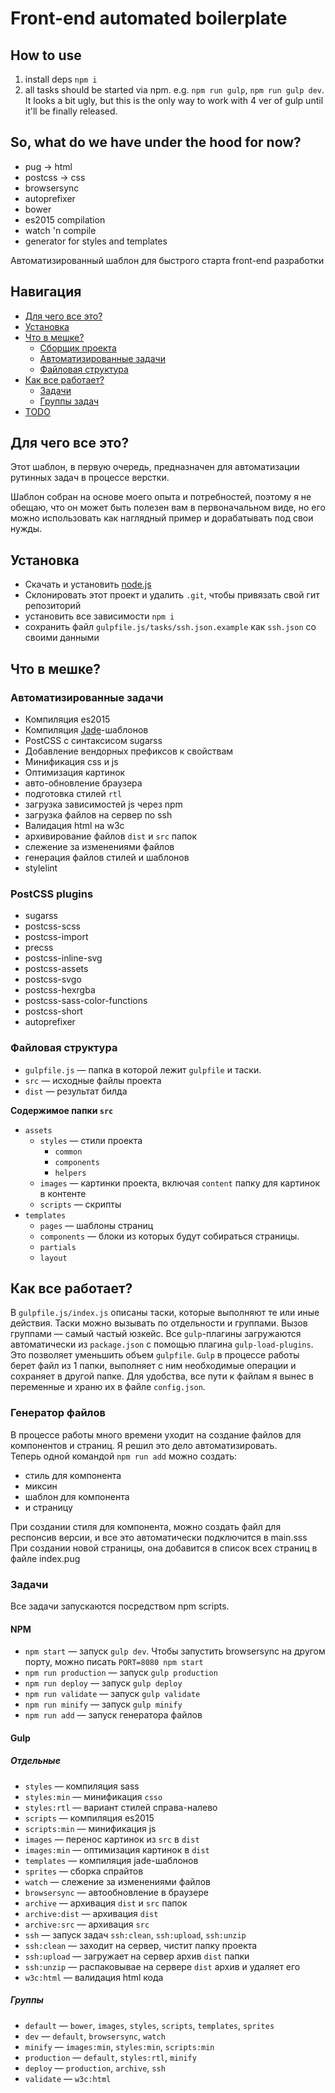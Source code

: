 Front-end automated boilerplate
====================

## How to use
1. install deps `npm i`
2. all tasks should be started via npm. e.g. `npm run gulp`, `npm run gulp dev`.
	It looks a bit ugly, but this is the only way to work with 4 ver of gulp until it'll be finally released.

## So, what do we have under the hood for now?
- pug -> html
- postcss -> css
- browsersync
- autoprefixer
- bower
- es2015 compilation
- watch 'n compile
- generator for styles and templates

Автоматизированный шаблон для быстрого старта front-end разработки

## Навигация
* [Для чего все это?](#Для-чего-все-это)
* [Установка](#Установка)
* [Что в мешке?](#Что-в-мешке)
    * [Сборщик проекта](#Сборщик-проекта)
    * [Автоматизированные задачи](#Автоматизированные-задачи)
    * [Файловая структура](#Файловая-структура)
* [Как все работает?](#Как-все-работает)
    - [Задачи](#Задачи)
    - [Группы задач](#Группы-задач)
* [TODO](#TODO)

## Для чего все это?
Этот шаблон, в первую очередь, предназначен для автоматизации рутинных задач в процессе верстки.

Шаблон собран на основе моего опыта и потребностей, поэтому я не обещаю, что он может быть полезен вам в первоначальном виде, но его можно использовать как наглядный пример и дорабатывать под свои нужды.

## Установка
- Скачать и установить [node.js](https://nodejs.org/)
- Склонировать этот проект и удалить `.git`, чтобы привязать свой гит репозиторий
- установить все зависимости `npm i`
- сохранить файл `gulpfile.js/tasks/ssh.json.example` как `ssh.json` со своими данными

## Что в мешке?

### Автоматизированные задачи
- Компиляция es2015
- Компиляция [Jade](http://jade-lang.com/)-шаблонов
- PostCSS с синтаксисом sugarss
- Добавление вендорных префиксов к свойствам
- Минификация css и js
- Оптимизация картинок
- авто-обновление браузера
- подготовка стилей `rtl`
- загрузка зависимостей js через npm
- загрузка файлов на сервер по ssh
- Валидация html на w3c
- архивирование файлов `dist` и `src` папок
- слежение за изменениями файлов
- генерация файлов стилей и шаблонов
- stylelint

### PostCSS plugins
- sugarss
- postcss-scss
- postcss-import
- precss
- postcss-inline-svg
- postcss-assets
- postcss-svgo
- postcss-hexrgba
- postcss-sass-color-functions
- postcss-short
- autoprefixer

### Файловая структура

- `gulpfile.js` — папка в которой лежит `gulpfile` и таски.
- `src` — исходные файлы проекта
- `dist` — результат билда

**Содержимое папки `src`**
- `assets`
	+ `styles` — стили проекта
		- `common`
		- `components`
		- `helpers`
	+ `images` — картинки проекта, включая `content` папку для картинок в контенте
	+ `scripts` — скрипты
- `templates`
	+ `pages` — шаблоны страниц
	+ `components` — блоки из которых будут собираться страницы.
	+ `partials`
	+ `layout`

## Как все работает?
В `gulpfile.js/index.js` описаны таски, которые выполняют те или иные действия. Таски можно вызывать по отдельности и группами. Вызов группами — самый частый юзкейс.
Все `gulp`-плагины загружаются автоматически из `package.json` с помощью плагина `gulp-load-plugins`. Это позволяет уменьшить объем `gulpfile`.
`Gulp` в процессе работы берет файл из 1 папки, выполняет с ним необходимые операции и сохраняет в другой папке. Для удобства, все пути к файлам я вынес в переменные и храню их в файле `config.json`.

### Генератор файлов
В процессе работы много времени уходит на создание файлов для компонентов и страниц. Я решил это дело автоматизировать.  
Теперь одной командой `npm run add` можно создать:
- стиль для компонента
- миксин
- шаблон для компонента
- и страницу

При создании стиля для компонента, можно создать файл для респонсив версии, и все это автоматически подключится в main.sss  
При создании новой страницы, она добавится в список всех страниц в файле index.pug

### Задачи
Все задачи запускаются посредством npm scripts.

#### NPM
- `npm start` — запуск `gulp dev`. Чтобы запустить browsersync на другом порту, можно писать `PORT=8080 npm start`
- `npm run production` — запуск `gulp production`
- `npm run deploy` — запуск `gulp deploy`
- `npm run validate` — запуск `gulp validate`
- `npm run minify` — запуск `gulp minify`
- `npm run add` — запуск генератора файлов

#### Gulp

##### Отдельные
- `styles` — компиляция sass
- `styles:min` — минификация `csso`
- `styles:rtl` — вариант стилей справа-налево
- `scripts` — компиляция es2015
- `scripts:min` — минификация js
- `images` — перенос картинок из `src` в `dist`
- `images:min` — оптимизация картинок в `dist`
- `templates` — компиляция jade-шаблонов
- `sprites` — сборка спрайтов
- `watch` — слежение за изменениями файлов
- `browsersync` — автообновление в браузере
- `archive` — архивация `dist` и `src` папок
- `archive:dist` — архивация `dist`
- `archive:src` — архивация `src`
- `ssh` — запуск задач `ssh:clean`, `ssh:upload`, `ssh:unzip`
- `ssh:clean` — заходит на сервер, чистит папку проекта
- `ssh:upload` — загружает на сервер архив `dist` папки
- `ssh:unzip` — распаковывае на сервере `dist` архив и удаляет его
- `w3c:html` — валидация html кода

##### Группы
- `default` — `bower`, `images`, `styles`, `scripts`, `templates`, `sprites`
- `dev` — `default`, `browsersync`, `watch`
- `minify` — `images:min`, `styles:min`, `scripts:min`
- `production` — `default`, `styles:rtl`, `minify`
- `deploy` — `production`, `archive`, `ssh`
- `validate` — `w3c:html`

